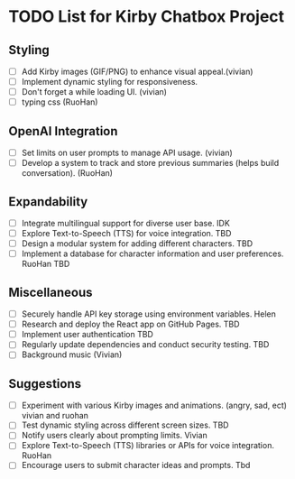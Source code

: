 # TODO List for Kirby Chatbox Project

## Styling
- [ ] Add Kirby images (GIF/PNG) to enhance visual appeal.(vivian)
- [ ] Implement dynamic styling for responsiveness.
- [ ] Don't forget a while loading UI. (vivian)
- [ ] typing css (RuoHan)
  
## OpenAI Integration
- [ ] Set limits on user prompts to manage API usage. (vivian)
- [ ] Develop a system to track and store previous summaries (helps build conversation). (RuoHan)

## Expandability
- [ ] Integrate multilingual support for diverse user base. IDK
- [ ] Explore Text-to-Speech (TTS) for voice integration. TBD
- [ ] Design a modular system for adding different characters. TBD
- [ ] Implement a database for character information and user preferences. RuoHan TBD

## Miscellaneous
- [ ] Securely handle API key storage using environment variables. Helen
- [ ] Research and deploy the React app on GitHub Pages. TBD
- [ ] Implement user authentication TBD
- [ ] Regularly update dependencies and conduct security testing. TBD
- [ ] Background music (Vivian)

## Suggestions
- [ ] Experiment with various Kirby images and animations. (angry, sad, ect) vivian and ruohan
- [ ] Test dynamic styling across different screen sizes. TBD
- [ ] Notify users clearly about prompting limits. Vivian
- [ ] Explore Text-to-Speech (TTS) libraries or APIs for voice integration. RuoHan
- [ ] Encourage users to submit character ideas and prompts. Tbd
